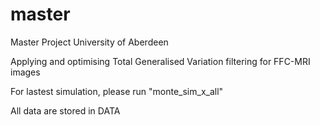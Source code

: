 # master
Master Project University of Aberdeen

Applying and optimising Total Generalised Variation filtering for FFC-MRI images

For lastest simulation, please run "monte_sim_x_all"

All data are stored in DATA
